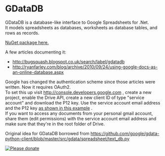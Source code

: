 # GDataDB

GDataDB is a database-like interface to Google Spreadsheets for .Net.<br/>
It models spreadsheets as databases, worksheets as database tables, and rows as records.

[NuGet package here.](https://www.nuget.org/packages/GDataDB/)

A few articles documenting it:

* http://bugsquash.blogspot.co.uk/search/label/gdatadb
* http://ryanfarley.com/blog/archive/2010/09/24/using-google-docs-as-an-online-database.aspx
 
Google has changed the authentication scheme since those articles were written. Now it requires OAuth2. <br/>
To set this up visit http://console.developers.google.com , create a new project, enable the Drive API, create a new client ID of type "service account" and download the P12 key. Use the service account email address and the P12 key [as shown in this example](https://github.com/mausch/GDataDB/blob/master/GDataDB.Tests/IntegrationTests.cs#L27-L29) .<br/>
If you want to access any documents from your personal gmail account, share them (edit permissions) with the service account email address and make sure that they're in the root folder of Drive.

Original idea for GDataDB borrowed from https://github.com/google/gdata-python-client/blob/master/src/gdata/spreadsheet/text_db.py

[![Please donate](http://www.pledgie.com/campaigns/11248.png)](http://www.pledgie.com/campaigns/11248)
